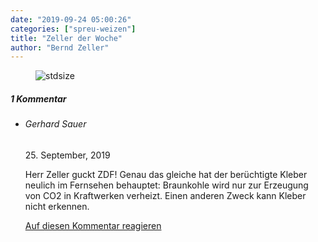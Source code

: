 ```yaml
---
date: "2019-09-24 05:00:26"
categories: ["spreu-weizen"]
title: "Zeller der Woche"
author: "Bernd Zeller"
---
```



<figure>
<img src="https://www.publicomag.com/wp-content/uploads/2019/09/wissenschaftlich_3436955.jpg" alt=stdsize>
</figure>


<!--more-->
<h5 class="comments-h">
1 Kommentar </h5>
<ul class="commentlist">
<li class="comment even thread-even depth-1 clearfix" id="li-comment-15979">
<h6 class="author">Gerhard Sauer</h6> <span class="date">25. September, 2019</span>



Herr Zeller guckt ZDF! Genau das gleiche hat der berüchtigte Kleber neulich im Fernsehen behauptet: Braunkohle wird nur zur Erzeugung von CO2 in Kraftwerken verheizt. Einen anderen Zweck kann Kleber nicht erkennen.

<a rel="nofollow" class="comment-reply-link" href="#comment-15979" data-commentid="15979" data-postid="9794" data-belowelement="comment-15979" data-respondelement="respond" data-replyto="Antworte auf Gerhard Sauer" aria-label="Antworte auf Gerhard Sauer">Auf diesen Kommentar reagieren</a> 


</li>
</ul>
